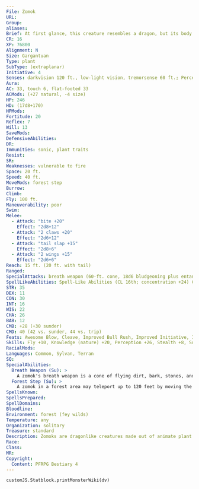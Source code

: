 ```yaml
---
File: Zomok
URL: 
Group: 
aliases: 
Brief: At first glance, this creature resembles a dragon, but its body is entirely made of plants and soil, and it exhales clouds of dirt.
CR: 16
XP: 76800
Alignment: N
Size: Gargantuan
Type: plant
SubType: (extraplanar)
Initiative: 4
Senses: darkvision 120 ft., low-light vision, tremorsense 60 ft.; Perception +26
Aura: 
AC: 33, touch 6, flat-footed 33
ACMods: (+27 natural, -4 size)
HP: 246
HD: (17d8+170)
HPMods: 
Fortitude: 20
Reflex: 7
Will: 13
SaveMods: 
DefensiveAbilities: 
DR: 
Immunities: sonic, plant traits
Resist: 
SR: 
Weaknesses: vulnerable to fire
Space: 20 ft.
Speed: 40 ft.
MoveMods: forest step
Burrow: 
Climb: 
Fly: 100 ft.
Maneuverability: poor
Swim: 
Melee: 
  - Attack: "bite +20"
    Effect: "2d8+12"
  - Attack: "2 claws +20"
    Effect: "2d6+12"
  - Attack: "tail slap +15"
    Effect: "2d8+6"
  - Attack: "2 wings +15"
    Effect: "2d6+6"
Reach: 15 ft. (20 ft. with tail)
Ranged: 
SpecialAttacks: breath weapon (60-ft. cone, 18d6 bludgeoning plus entangle, Reflex DC 28 partial, usable every 1d4 rounds), swallow whole (6d6 bludgeoning damage, AC 23, 24 hp), trample (2d8+18, DC 30)
SpellLikeAbilities: Spell-Like Abilities (CL 16th; concentration +24) Constant-pass without trace   At Will-command plants (DC 22), plant growth, quench (DC 21)   3/day-entangle (DC 19), liveoak, transmute mud to rock, transmute rock to mud, wall of thorns   1/day-shambler
STR: 35
DEX: 11
CON: 30
INT: 16
WIS: 22
CHA: 26
BAB: 12
CMB: +28 (+30 sunder)
CMD: 40 (42 vs. sunder, 44 vs. trip)
Feats: Awesome Blow, Cleave, Improved Bull Rush, Improved Initiative, Improved Sunder, Iron Will, Lightning Reflexes, Power Attack, Snatch
Skills: Fly +10, Knowledge (nature) +20, Perception +26, Stealth +8, Survival +23
RacialMods: 
Languages: Common, Sylvan, Terran
SQ: 
SpecialAbilities:
  Breath Weapon (Su): >
    A zomok's breath weapon is a cone of flying dirt, bark, stones, and moss, which takes root as soon as it touches the ground. Creatures may attempt a saving throw for half damage. Any creature that fails its save and is touching the ground is entangled for 1d6 rounds by this material. A creature can break free with a DC 28 Strength or Escape Artist check. The save DC is Constitution-based.
  Forest Step (Su): >
    A zomok in a forest area may teleport up to 120 feet by moving the essence of its being to another forested area. The zomok is cured of 60 points of damage when it does this. It may use this ability once every 1d6+1 rounds but no more than three times per day. If the zomok has swallowed a foe, the foe is left behind when the zomok teleports.
SpellsKnown: 
SpellsPrepared: 
SpellDomains: 
Bloodline: 
Environment: forest (fey wilds)
Temperature: any
Organization: solitary
Treasure: standard
Description: Zomoks are dragonlike creatures made out of animate plant matter. Native to the realm of the fey, they are guardians of mystic forests. Some travel to the Material Plane and adapt to its woodlands, defending them against massive destruction-forest fires, logging, undead armies, and so on-and use their abilities to heal and regrow damaged areas. Rather than having a distinct physical body, a zomok is more like a spirit animating a collective mass of vegetation, and over time it sheds and acquires new material from its environment, changing its appearance to match its current location. Zomoks do not need to eat, and any creature they swallow is usually left behind as a mashed corpse to decay and provide nutrition for plants. A typical zomok is about 18 feet tall and 30 feet long, and weighs 30 tons.
Race: 
Class: 
MR: 
Copyright:
  Content: PFRPG Bestiary 4
---
```

```dataviewjs
customJS.Statblock.printMonsterWiki(dv)
```
